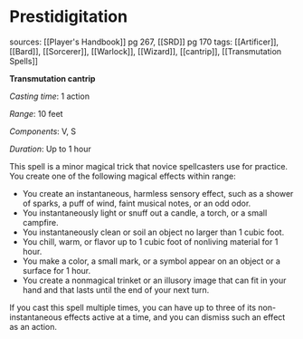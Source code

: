 # Prestidigitation
sources: [[Player's Handbook]] pg 267, [[SRD]] pg 170
tags: [[Artificer]], [[Bard]], [[Sorcerer]], [[Warlock]], [[Wizard]], [[cantrip]], [[Transmutation Spells]]

**Transmutation cantrip**

*Casting time*: 1 action

*Range*: 10 feet

*Components*: V, S

*Duration*: Up to 1 hour

This spell is a minor magical trick that novice spellcasters use for practice. You create one of the following magical effects within range:

* You create an instantaneous, harmless sensory effect, such as a shower of sparks, a puff of wind, faint musical notes, or an odd odor.
* You instantaneously light or snuff out a candle, a torch, or a small campfire.
* You instantaneously clean or soil an object no larger than 1 cubic foot.
* You chill, warm, or flavor up to 1 cubic foot of nonliving material for 1 hour.
* You make a color, a small mark, or a symbol appear on an object or a surface for 1 hour.
* You create a nonmagical trinket or an illusory image that can fit in your hand and that lasts until the end of your next turn.

If you cast this spell multiple times, you can have up to three of its non-instantaneous effects active at a time, and you can dismiss such an effect as an action.
